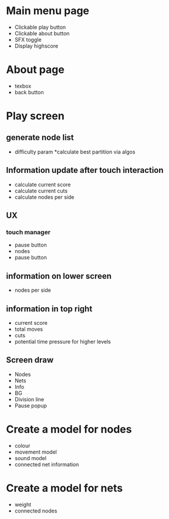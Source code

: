 #	Main menu page
*	Clickable play button
*	Clickable about button
*	SFX toggle
*	Display highscore
#	About page
*	texbox
*	back button
#	Play screen
##	generate node list
* difficulty param
*calculate best partition via algos
##	Information update after touch interaction
*	calculate current score
*	calculate current cuts
*	calculate nodes per side
##	UX
###	touch manager
*	pause button
*	nodes
*	pause button
##	information on lower screen
*	nodes per side
##	information in top right
*	current score
*	total moves
*	cuts
*	potential time pressure for higher levels
##	Screen draw
* 	Nodes
*	Nets
*	Info
*	BG
*	Division line
*	Pause popup
#	Create a model for nodes
*	colour
*	movement model
*	sound model
*	connected net information
#	Create a model for nets
*	weight
*	connected nodes
